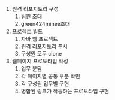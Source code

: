 1. 원격 리포지토리 구성
	1. 팀원 초대
	2. green424minee초대
2.  프로젝트 빌드
	1. 자바 웹 프로젝트
	2. 원격 리포지토리 푸시
	3. 구성원 모두 clone
3. 웹페이지 프로토타입 작성
	1. 업무 분담
	2. 각 페이지별 공통 부분 확인
	3. 각 구성원 업무별 구현
	4. 병합된 링크가 작동하는 프로토타입 구현